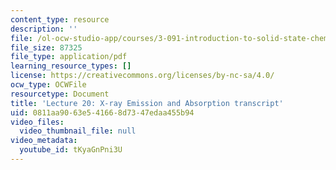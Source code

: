 ```yaml
---
content_type: resource
description: ''
file: /ol-ocw-studio-app/courses/3-091-introduction-to-solid-state-chemistry-fall-2018/tKyaGnPni3U_transcript.pdf
file_size: 87325
file_type: application/pdf
learning_resource_types: []
license: https://creativecommons.org/licenses/by-nc-sa/4.0/
ocw_type: OCWFile
resourcetype: Document
title: 'Lecture 20: X-ray Emission and Absorption transcript'
uid: 0811aa90-63e5-4166-8d73-47edaa455b94
video_files:
  video_thumbnail_file: null
video_metadata:
  youtube_id: tKyaGnPni3U
---
```

